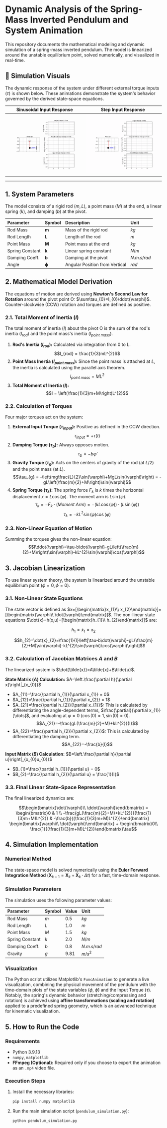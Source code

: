 # Dynamic Analysis of the Spring-Mass Inverted Pendulum and System Animation

This repository documents the mathematical modeling and dynamic simulation of a spring-mass inverted pendulum. The model is linearized around the unstable equilibrium point, solved numerically, and visualized in real-time.

## 🚀 Simulation Visuals

The dynamic response of the system under different external torque inputs ($\tau$) is shown below. These animations demonstrate the system's behavior governed by the derived state-space equations.

| Sinusoidal Input Response | Step Input Response |
| :---: | :---: |
| ![Sinusoidal Input Simulation](sinusoidal_input.gif) | ![Step Input Simulation](step_input.gif) |

---

## 1. System Parameters

The model consists of a rigid rod ($m, L$), a point mass ($M$) at the end, a linear spring ($k$), and damping ($b$) at the pivot.

| Parameter | Symbol | Description | Unit |
| :--- | :--- | :--- | :--- |
| Rod Mass | $\mathbf{m}$ | Mass of the rigid rod | $kg$ |
| Rod Length | $\mathbf{L}$ | Length of the rod | $m$ |
| Point Mass | $\mathbf{M}$ | Point mass at the end | $kg$ |
| Spring Constant | $\mathbf{k}$ | Linear spring constant | $N/m$ |
| Damping Coeff. | $\mathbf{b}$ | Damping at the pivot | $N.m.s/rad$ |
| Angle | $\mathbf{\phi}$ | Angular Position from Vertical | $rad$ |

## 2. Mathematical Model Derivation

The equations of motion are derived using **Newton's Second Law for Rotation** around the pivot point O: $\sum\tau_{0}=I_{0}\ddot{\varphi}$. Counter-clockwise (CCW) rotation and torques are defined as positive.

### 2.1. Total Moment of Inertia ($I$)

The total moment of inertia ($I$) about the pivot O is the sum of the rod's inertia ($I_{rod}$) and the point mass's inertia ($I_{point\ mass}$).

1.  **Rod's Inertia ($I_{rod}$):** Calculated via integration from 0 to L.
    $$I_{rod} = \frac{1}{3}mL^{2}$$
2.  **Point Mass Inertia ($I_{point\ mass}$):** Since the point mass is attached at $L$, the inertia is calculated using the parallel axis theorem.
    $$I_{point\ mass} = ML^{2}$$
3.  **Total Moment of Inertia ($I$):**
    $$I = \left(\frac{1}{3}m+M\right)L^{2}$$

### 2.2. Calculation of Torques

Four major torques act on the system:

1.  **External Input Torque ($\tau_{input}$):** Positive as defined in the CCW direction.
    $$\tau_{input} = +\tau(t)$$
2.  **Damping Torque ($\tau_{b}$):** Always opposes motion.
    $$\tau_{b} = -b\dot{\varphi}$$
3.  **Gravity Torque ($\tau_{g}$):** Acts on the centers of gravity of the rod (at $L/2$) and the point mass (at $L$).
    $$\tau_{g} = -\left(mg\frac{L}{2}\sin(\varphi)+MgL\sin(\varphi)\right) = -gL\left(\frac{m}{2}+M\right)\sin(\varphi)$$
4.  **Spring Torque ($\tau_{k}$):** The spring force $F_{k}$ is $k$ times the horizontal displacement $x = L\cos(\varphi)$. The moment arm is $L\sin(\varphi)$.
    $$\tau_{k} = -F_k \cdot (Moment\ Arm) = -\left(kL\cos(\varphi)\right) \cdot \left(L\sin(\varphi)\right)$$
    $$\tau_{k} = -kL^{2}\sin(\varphi)\cos(\varphi)$$

### 2.3. Non-Linear Equation of Motion

Summing the torques gives the non-linear equation:
$$I\ddot{\varphi}=\tau-b\dot{\varphi}-gL\left(\frac{m}{2}+M\right)\sin(\varphi)-kL^{2}\sin(\varphi)\cos(\varphi)$$

## 3. Jacobian Linearization

To use linear system theory, the system is linearized around the unstable equilibrium point ($\phi=0, \dot{\phi}=0$).

### 3.1. Non-Linear State Equations

The state vector is defined as $x=[\begin{matrix}x_{1}\\ x_{2}\end{matrix}]=[\begin{matrix}\varphi\\ \dot{\varphi}\end{matrix}]$. The non-linear state equations $\dot{x}=h(x,u)=[\begin{matrix}h_{1}\\ h_{2}\end{matrix}]$ are:

$$h_{1}=\dot{x}_{1}=x_{2}$$

$$h_{2}=\dot{x}_{2}=\frac{1}{I}\left[\tau-b\dot{\varphi}-gL(\frac{m}{2}+M)\sin(\varphi)-kL^{2}\sin(\varphi)\cos(\varphi)\right]$$

### 3.2. Calculation of Jacobian Matrices $A$ and $B$

The linearized system is $\dot{\tilde{x}}=A\tilde{x}+B\tilde{u}$.

**State Matrix ($A$) Calculation:** $A=\left.\frac{\partial h}{\partial x}\right|_{x_{0}}$

* $A_{11}=\frac{\partial h_{1}}{\partial x_{1}} = 0$
* $A_{12}=\frac{\partial h_{1}}{\partial x_{2}} = 1$
* $A_{21}=\frac{\partial h_{2}}{\partial x_{1}}$: This is calculated by differentiating the angle-dependent terms, $\frac{\partial}{\partial x_{1}}[\dots]$, and evaluating at $\varphi=0$ ($\cos(0)=1, \sin(0)=0$).
    $$A_{21}=-\frac{gL(\frac{m}{2}+M)+kL^{2}}{I}$$
* $A_{22}=\frac{\partial h_{2}}{\partial x_{2}}$: This is calculated by differentiating the damping term.
    $$A_{22}=-\frac{b}{I}$$

**Input Matrix ($B$) Calculation:** $B=\left.\frac{\partial h}{\partial u}\right|_{x_{0}u_{0}}$

* $B_{1}=\frac{\partial h_{1}}{\partial u} = 0$
* $B_{2}=\frac{\partial h_{2}}{\partial u} = \frac{1}{I}$

### 3.3. Final Linear State-Space Representation

The final linearized dynamics are:

$$\begin{bmatrix}\dot{\varphi}\\ \ddot{\varphi}\end{bmatrix} = \begin{bmatrix}0 & 1 \\ -\frac{gL(\frac{m}{2}+M)+kL^{2}}{(\frac{1}{3}m+M)L^{2}} & -\frac{b}{(\frac{1}{3}m+M)L^{2}}\end{bmatrix} \begin{bmatrix}\varphi\\ \dot{\varphi}\end{bmatrix} + \begin{bmatrix}0\\ \frac{1}{(\frac{1}{3}m+M)L^{2}}\end{bmatrix}\tau$$

## 4. Simulation Implementation

### Numerical Method
The state-space model is solved numerically using the **Euler Forward Integration Method** ($\mathbf{X}_{k+1} = \mathbf{X}_k + \mathbf{\dot{X}}_k \cdot \Delta t$) for a fast, time-domain response.

### Simulation Parameters
The simulation uses the following parameter values:

| Parameter | Symbol | Value | Unit |
| :--- | :--- | :--- | :--- |
| Rod Mass | $m$ | $0.5$ | $kg$ |
| Rod Length | $L$ | $1.0$ | $m$ |
| Point Mass | $M$ | $1.5$ | $kg$ |
| Spring Constant | $k$ | $2.0$ | $N/m$ |
| Damping Coeff. | $b$ | $0.8$ | $N.m.s/rad$ |
| Gravity | $g$ | $9.81$ | $m/s^2$ |

### Visualization
The Python script utilizes Matplotlib's `FuncAnimation` to generate a live visualization, combining the physical movement of the pendulum with the time-domain plots of the state variables ($\phi$, $\dot{\phi}$) and the Input Torque ($\tau$). Notably, the spring's dynamic behavior (stretching/compressing and rotation) is achieved using **affine transformations (scaling and rotation)** applied to a predefined spring geometry, which is an advanced technique for kinematic visualization.

## 5. How to Run the Code

### Requirements

* Python 3.9.13
* `numpy`, `matplotlib`
* **FFmpeg (Optional):** Required only if you choose to export the animation as an `.mp4` video file.

### Execution Steps

1.  Install the necessary libraries:
    ```bash
    pip install numpy matplotlib
    ```
2.  Run the main simulation script (`pendulum_simulation.py`):
    ```bash
    python pendulum_simulation.py
    ```